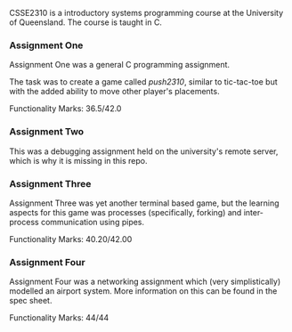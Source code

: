 CSSE2310 is a introductory systems programming course at the University of Queensland. The course is taught in C.

### Assignment One

Assignment One was a general C programming assignment.

The task was to create a game called *push2310*, similar to tic-tac-toe but with the added ability to move other player's placements.

Functionality Marks: 36.5/42.0

### Assignment Two

This was a debugging assignment held on the university's remote server, which is why it is missing in this repo.

### Assignment Three

Assignment Three was yet another terminal based game, but the learning aspects for this game was processes (specifically, forking) and inter-process communication using pipes.

Functionality Marks: 40.20/42.00

### Assignment Four

Assignment Four was a networking assignment which (very simplistically) modelled an airport system. More information on this can be found in the spec sheet.

Functionality Marks: 44/44 
